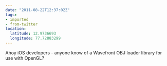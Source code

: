 ```yaml
---
date: "2011-08-22T12:37:02Z"
tags:
- imported
- from-twitter
location:
  latitude: 12.9736693
  longitude: 77.72883299
---
```

Ahoy iOS developers - anyone know of a Wavefront OBJ loader library for use with OpenGL?
